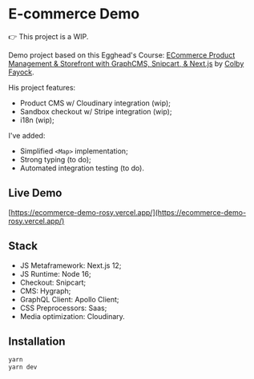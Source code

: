 # E-commerce Demo

👉 This project is a WIP.

Demo project based on this Egghead's Course: [ECommerce Product Management & Storefront with GraphCMS, Snipcart, & Next.js](https://egghead.io/courses/ecommerce-product-management-storefront-with-graphcms-snipcart-next-js-13cc0534) by [Colby Fayock](https://www.colbyfayock.com/).

His project features:

- Product CMS w/ Cloudinary integration (wip);
- Sandbox checkout w/ Stripe integration (wip);
- i18n (wip);

I've added:

- Simplified `<Map>` implementation;
- Strong typing (to do);
- Automated integration testing (to do).

## Live Demo

[https://ecommerce-demo-rosy.vercel.app/](https://ecommerce-demo-rosy.vercel.app/)

## Stack

- JS Metaframework: Next.js 12;
- JS Runtime: Node 16;
- Checkout: Snipcart;
- CMS: Hygraph;
- GraphQL Client: Apollo Client;
- CSS Preprocessors: Saas;
- Media optimization: Cloudinary.

## Installation

```bash
yarn
yarn dev
```
